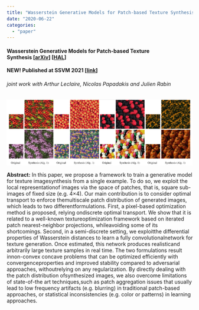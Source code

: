 ```yaml
---
title: "Wasserstein Generative Models for Patch-based Texture Synthesis"
date: "2020-06-22"
categories: 
  - "paper"
---
```


#### Wasserstein Generative Models for Patch-based Texture Synthesis \[[arXiv](https://arxiv.org/abs/2007.03408)\] \[[HAL](https://hal.archives-ouvertes.fr/hal-02824076v2/document)\]

**NEW! Published at SSVM 2021 \[[link](https://link.springer.com/chapter/10.1007/978-3-030-75549-2_22)\]**

###### joint work with Arthur Leclaire, Nicolas Papadakis and Julien Rabin

[![](images/textures.png)](https://houdard.wp.imt.fr/files/2020/06/textures.png)

**Abstract:** In this paper, we propose a framework to train a generative model for texture imagesynthesis from a single example. To do so, we exploit the local representationof images via the space of patches, that is, square sub-images of fixed size (e.g. 4×4). Our main contribution is to consider optimal transport to enforce themultiscale patch distribution of generated images, which leads to two differentformulations. First, a pixel-based optimization method is proposed, relying ondiscrete optimal transport. We show that it is related to a well-known textureoptimization framework based on iterated patch nearest-neighbor projections, whileavoiding some of its shortcomings. Second, in a semi-discrete setting, we exploitthe differential properties of Wasserstein distances to learn a fully convolutionalnetwork for texture generation. Once estimated, this network produces realisticand arbitrarily large texture samples in real time. The two formulations result innon-convex concave problems that can be optimized efficiently with convergenceproperties and improved stability compared to adversarial approaches, withoutrelying on any regularization. By directly dealing with the patch distribution ofsynthesized images, we also overcome limitations of state-of-the art techniques,such as patch aggregation issues that usually lead to low frequency artifacts (e.g. blurring) in traditional patch-based approaches, or statistical inconsistencies (e.g. color or patterns) in learning approaches.
